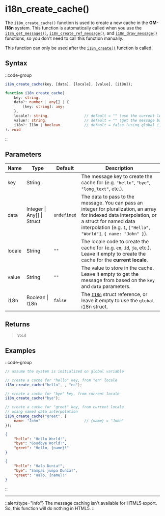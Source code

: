# i18n_create_cache()

The `i18n_create_cache()` function is used to create a new cache in the **GM-I18n** system. This function is automatically called when you use the [`i18n_get_messages()`](/v1/api-reference/functions/i18n-get-messages), [`i18n_create_ref_message()`](/v1/api-reference/functions/i18n-create-ref-message), and [`i18n_draw_message()`](/v1/api-reference/functions/i18n-draw-message) functions, so you don't need to call this function manually.

This function can only be used after the [`i18n_create()`](/v1/api-reference/functions/i18n-create) function is called.

## Syntax

::code-group
```js [Usage]
i18n_create_cache(key, [data], [locale], [value], [i18n]);
```

```ts [Signature]
function i18n_create_cache(
    key: string,
    data?: number | any[] | { 
        [key: string]: any; 
    },
    locale?: string,                // default = "" (use the current locale)
    value?: string,                 // default = "" (get the message based on the key and data)
    i18n?: I18n | boolean           // default = false (using global i18n struct)
): void
```
::

## Parameters

| Name        | Type              | Default      | Description |
|-------------|-------------------|--------------|-------------|
| key         | String            |              | The message key to create the cache for (e.g. `"hello"`, `"bye"`, `"long_text"`, etc.). |
| data        | Integer \| Any\[] \| Struct | `undefined` | The data to pass to the message. You can pass an integer for pluralization, an array for indexed data interpolation, or a struct for named data interpolation (e.g. `1`, `["Hello", "World"]`, `{ name: "John" }`). |
| locale      | String            | `""`         | The locale code to create the cache for (e.g. `en`, `id`, `ja`, etc.). Leave it empty to create the cache for the **current locale**. |
| value       | String            | `""`         | The value to store in the cache. Leave it empty to get the message from based on the `key` and `data` parameters. |
| i18n        | Boolean \| I18n | `false`      | The [`I18n`](/v1/api-reference/functions/i18n-create) struct reference, or leave it empty to use the `global` i18n struct. |

## Returns

> `Void`

## Examples

::code-group
```js [Create Event]
// assume the system is initialized on global variable

// create a cache for "hello" key, from "en" locale
i18n_create_cache("hello", , "en");

// create a cache for "bye" key, from current locale
i18n_create_cache("bye");

// create a cache for "greet" key, from current locale
// using named data interpolation
i18n_create_cache("greet", {
    name: "John"                    // {name} = "John"
});
```

```json [en.json]
{
    "hello": "Hello World!",
    "bye": "Goodbye World!",
    "greet": "Hello, {name}!"
}
```

```json [id.json]
{
    "hello": "Halo Dunia!",
    "bye": "Sampai jumpa Dunia!",
    "greet": "Halo, {name}!"
}
```
::

---

::alert{type="info"}
The message caching isn't available for HTML5 export. So, this function will do nothing in HTML5.
::

